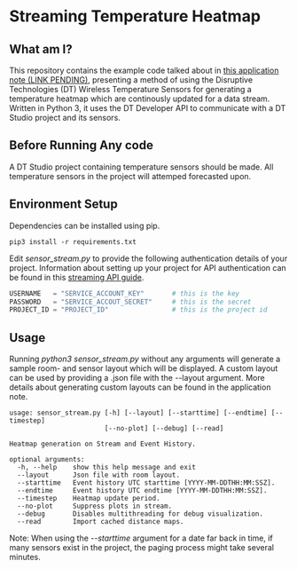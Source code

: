 # Streaming Temperature Heatmap

## What am I?
This repository contains the example code talked about in [this application note (LINK PENDING)](https://www.disruptive-technologies.com/), presenting a method of using the Disruptive Technologies (DT) Wireless Temperature Sensors for generating a temperature heatmap which are continously updated for a data stream. Written in Python 3, it uses the DT Developer API to communicate with a DT Studio project and its sensors. 

## Before Running Any code
A DT Studio project containing temperature sensors should be made. All temperature sensors in the project will attemped forecasted upon.

## Environment Setup
Dependencies can be installed using pip.
```
pip3 install -r requirements.txt
```

Edit *sensor_stream.py* to provide the following authentication details of your project. Information about setting up your project for API authentication can be found in this [streaming API guide](https://support.disruptive-technologies.com/hc/en-us/articles/360012377939-Using-the-stream-API).
```python
USERNAME   = "SERVICE_ACCOUNT_KEY"       # this is the key
PASSWORD   = "SERVICE_ACCOUT_SECRET"     # this is the secret
PROJECT_ID = "PROJECT_ID"                # this is the project id
```

## Usage
Running *python3 sensor_stream.py* without any arguments will generate a sample room- and sensor layout which will be displayed. A custom layout can be used by providing a .json file with the --layout argument. More details about generating custom layouts can be found in the application note.
```
usage: sensor_stream.py [-h] [--layout] [--starttime] [--endtime] [--timestep]
                        [--no-plot] [--debug] [--read]

Heatmap generation on Stream and Event History.

optional arguments:
  -h, --help    show this help message and exit
  --layout      Json file with room layout.
  --starttime   Event history UTC starttime [YYYY-MM-DDTHH:MM:SSZ].
  --endtime     Event history UTC endtime [YYYY-MM-DDTHH:MM:SSZ].
  --timestep    Heatmap update period.
  --no-plot     Suppress plots in stream.
  --debug       Disables multithreading for debug visualization.
  --read        Import cached distance maps.
```

Note: When using the *--starttime* argument for a date far back in time, if many sensors exist in the project, the paging process might take several minutes.

